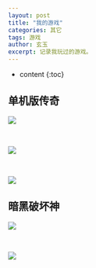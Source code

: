 ```yaml
---
layout: post
title: "我的游戏"
categories: 其它
tags: 游戏
author: 玄玉
excerpt: 记录我玩过的游戏。
---
```


* content
{:toc}


## 单机版传奇

![](/img/2016-11-22/my-game-01.png)

<br/>

![](/img/2016-11-22/my-game-02.png)

<br/>

![](/img/2016-11-22/my-game-03.png)

## 暗黑破坏神

![](/img/2016-11-22/my-game-04.jpg)

<br/>

![](/img/2016-11-22/my-game-05.jpg)